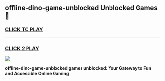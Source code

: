 
## offline-dino-game-unblocked Unblocked Games👋
<h3>
<a href="https://news.freeplayer.one?title=offline-dino-game-unblocked&ref=16F">CLICK TO PLAY</a></h3>
<hr>

<h3>
<a href="https://news.freeplayer.one?title=offline-dino-game-unblocked&ref=16F">CLICK 2 PLAY</a>
  
</h3>

<a href="https://news.freeplayer.one?title=offline-dino-game-unblocked&ref=16F/"><img src="https://clearcache.store/games.png"></a>


**offline-dino-game-unblocked games unblocked: Your Gateway to Fun and Accessible Online Gaming**
